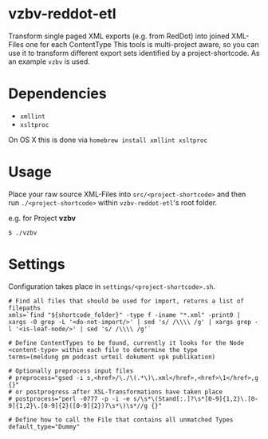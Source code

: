 # vzbv-reddot-etl

Transform single paged XML exports (e.g. from RedDot) into joined XML-Files one for each ContentType
This tools is multi-project aware, so you can use it to transform different export sets identified by a project-shortcode. As an example `vzbv` is used.

# Dependencies

* `xmllint`
* `xsltproc`

On OS X this is done via `homebrew install xmllint xsltproc`

# Usage

Place your raw source XML-Files into `src/<project-shortcode>` and then  
run `./<project-shortcode>` within `vzbv-reddot-etl`'s root folder.

e.g. for Project __vzbv__
```
$ ./vzbv
```

# Settings

Configuration takes place in `settings/<project-shortcode>.sh`. 

```
# Find all files that should be used for import, returns a list of filepaths
xmls=`find "${shortcode_folder}" -type f -iname "*.xml" -print0 | xargs -0 grep -L '<do-not-import/>' | sed 's/ /\\\\ /g' | xargs grep -l '<is-leaf-node/>' | sed 's/ /\\\\ /g'` 

# Define ContentTypes to be found, currently it looks for the Node <content-type> within each file to determine the type
terms=(meldung pm podcast urteil dokument vpk publikation)

# Optionally preprocess input files
# preprocess="gsed -i s,<href>/\./\(.*\)\.xml</href>,<href>\1</href>,g {}"
# or postprogress after XSL-Transformations have taken place
# postprocess="perl -0777 -p -i -e s/\s*\(Stand[:.]?\s*[0-9]{1,2}\.[0-9]{1,2}\.[0-9]{2}([0-9]{2})?\s*\)\s*//g {}"

# Define how to call the File that contains all unmatched Types
default_type="Dummy"
```